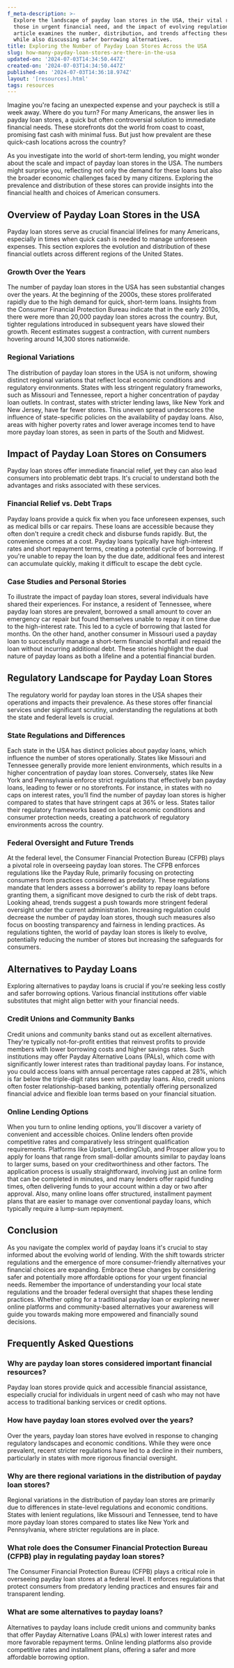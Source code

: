 ```yaml
---
f_meta-description: >-
  Explore the landscape of payday loan stores in the USA, their vital role for
  those in urgent financial need, and the impact of evolving regulations. This
  article examines the number, distribution, and trends affecting these stores,
  while also discussing safer borrowing alternatives.
title: Exploring the Number of Payday Loan Stores Across the USA
slug: how-many-payday-loan-stores-are-there-in-the-usa
updated-on: '2024-07-03T14:34:50.447Z'
created-on: '2024-07-03T14:34:50.447Z'
published-on: '2024-07-03T14:36:18.974Z'
layout: '[resources].html'
tags: resources
---
```


Imagine you're facing an unexpected expense and your paycheck is still a week away. Where do you turn? For many Americans, the answer lies in payday loan stores, a quick but often controversial solution to immediate financial needs. These storefronts dot the world from coast to coast, promising fast cash with minimal fuss. But just how prevalent are these quick-cash locations across the country?

As you investigate into the world of short-term lending, you might wonder about the scale and impact of payday loan stores in the USA. The numbers might surprise you, reflecting not only the demand for these loans but also the broader economic challenges faced by many citizens. Exploring the prevalence and distribution of these stores can provide insights into the financial health and choices of American consumers.

Overview of Payday Loan Stores in the USA
-----------------------------------------

Payday loan stores serve as crucial financial lifelines for many Americans, especially in times when quick cash is needed to manage unforeseen expenses. This section explores the evolution and distribution of these financial outlets across different regions of the United States.

### Growth Over the Years

The number of payday loan stores in the USA has seen substantial changes over the years. At the beginning of the 2000s, these stores proliferated rapidly due to the high demand for quick, short-term loans. Insights from the Consumer Financial Protection Bureau indicate that in the early 2010s, there were more than 20,000 payday loan stores across the country. But, tighter regulations introduced in subsequent years have slowed their growth. Recent estimates suggest a contraction, with current numbers hovering around 14,300 stores nationwide.

### Regional Variations

The distribution of payday loan stores in the USA is not uniform, showing distinct regional variations that reflect local economic conditions and regulatory environments. States with less stringent regulatory frameworks, such as Missouri and Tennessee, report a higher concentration of payday loan outlets. In contrast, states with stricter lending laws, like New York and New Jersey, have far fewer stores. This uneven spread underscores the influence of state-specific policies on the availability of payday loans. Also, areas with higher poverty rates and lower average incomes tend to have more payday loan stores, as seen in parts of the South and Midwest.

Impact of Payday Loan Stores on Consumers
-----------------------------------------

Payday loan stores offer immediate financial relief, yet they can also lead consumers into problematic debt traps. It's crucial to understand both the advantages and risks associated with these services.

### Financial Relief vs. Debt Traps

Payday loans provide a quick fix when you face unforeseen expenses, such as medical bills or car repairs. These loans are accessible because they often don't require a credit check and disburse funds rapidly. But, the convenience comes at a cost. Payday loans typically have high-interest rates and short repayment terms, creating a potential cycle of borrowing. If you're unable to repay the loan by the due date, additional fees and interest can accumulate quickly, making it difficult to escape the debt cycle.

### Case Studies and Personal Stories

To illustrate the impact of payday loan stores, several individuals have shared their experiences. For instance, a resident of Tennessee, where payday loan stores are prevalent, borrowed a small amount to cover an emergency car repair but found themselves unable to repay it on time due to the high-interest rate. This led to a cycle of borrowing that lasted for months. On the other hand, another consumer in Missouri used a payday loan to successfully manage a short-term financial shortfall and repaid the loan without incurring additional debt. These stories highlight the dual nature of payday loans as both a lifeline and a potential financial burden.

Regulatory Landscape for Payday Loan Stores
-------------------------------------------

The regulatory world for payday loan stores in the USA shapes their operations and impacts their prevalence. As these stores offer financial services under significant scrutiny, understanding the regulations at both the state and federal levels is crucial.

### State Regulations and Differences

Each state in the USA has distinct policies about payday loans, which influence the number of stores operationally. States like Missouri and Tennessee generally provide more lenient environments, which results in a higher concentration of payday loan stores. Conversely, states like New York and Pennsylvania enforce strict regulations that effectively ban payday loans, leading to fewer or no storefronts. For instance, in states with no caps on interest rates, you’ll find the number of payday loan stores is higher compared to states that have stringent caps at 36% or less. States tailor their regulatory frameworks based on local economic conditions and consumer protection needs, creating a patchwork of regulatory environments across the country.

### Federal Oversight and Future Trends

At the federal level, the Consumer Financial Protection Bureau (CFPB) plays a pivotal role in overseeing payday loan stores. The CFPB enforces regulations like the Payday Rule, primarily focusing on protecting consumers from practices considered as predatory. These regulations mandate that lenders assess a borrower's ability to repay loans before granting them, a significant move designed to curb the risk of debt traps. Looking ahead, trends suggest a push towards more stringent federal oversight under the current administration. Increasing regulation could decrease the number of payday loan stores, though such measures also focus on boosting transparency and fairness in lending practices. As regulations tighten, the world of payday loan stores is likely to evolve, potentially reducing the number of stores but increasing the safeguards for consumers.

Alternatives to Payday Loans
----------------------------

Exploring alternatives to payday loans is crucial if you're seeking less costly and safer borrowing options. Various financial institutions offer viable substitutes that might align better with your financial needs.

### Credit Unions and Community Banks

Credit unions and community banks stand out as excellent alternatives. They're typically not-for-profit entities that reinvest profits to provide members with lower borrowing costs and higher savings rates. Such institutions may offer Payday Alternative Loans (PALs), which come with significantly lower interest rates than traditional payday loans. For instance, you could access loans with annual percentage rates capped at 28%, which is far below the triple-digit rates seen with payday loans. Also, credit unions often foster relationship-based banking, potentially offering personalized financial advice and flexible loan terms based on your financial situation.

### Online Lending Options

When you turn to online lending options, you'll discover a variety of convenient and accessible choices. Online lenders often provide competitive rates and comparatively less stringent qualification requirements. Platforms like Upstart, LendingClub, and Prosper allow you to apply for loans that range from small-dollar amounts similar to payday loans to larger sums, based on your creditworthiness and other factors. The application process is usually straightforward, involving just an online form that can be completed in minutes, and many lenders offer rapid funding times, often delivering funds to your account within a day or two after approval. Also, many online loans offer structured, installment payment plans that are easier to manage over conventional payday loans, which typically require a lump-sum repayment.

Conclusion
----------

As you navigate the complex world of payday loans it's crucial to stay informed about the evolving world of lending. With the shift towards stricter regulations and the emergence of more consumer-friendly alternatives your financial choices are expanding. Embrace these changes by considering safer and potentially more affordable options for your urgent financial needs. Remember the importance of understanding your local state regulations and the broader federal oversight that shapes these lending practices. Whether opting for a traditional payday loan or exploring newer online platforms and community-based alternatives your awareness will guide you towards making more empowered and financially sound decisions.

Frequently Asked Questions
--------------------------

### Why are payday loan stores considered important financial resources?

Payday loan stores provide quick and accessible financial assistance, especially crucial for individuals in urgent need of cash who may not have access to traditional banking services or credit options.

### How have payday loan stores evolved over the years?

Over the years, payday loan stores have evolved in response to changing regulatory landscapes and economic conditions. While they were once prevalent, recent stricter regulations have led to a decline in their numbers, particularly in states with more rigorous financial oversight.

### Why are there regional variations in the distribution of payday loan stores?

Regional variations in the distribution of payday loan stores are primarily due to differences in state-level regulations and economic conditions. States with lenient regulations, like Missouri and Tennessee, tend to have more payday loan stores compared to states like New York and Pennsylvania, where stricter regulations are in place.

### What role does the Consumer Financial Protection Bureau (CFPB) play in regulating payday loan stores?

The Consumer Financial Protection Bureau (CFPB) plays a critical role in overseeing payday loan stores at a federal level. It enforces regulations that protect consumers from predatory lending practices and ensures fair and transparent lending.

### What are some alternatives to payday loans?

Alternatives to payday loans include credit unions and community banks that offer Payday Alternative Loans (PALs) with lower interest rates and more favorable repayment terms. Online lending platforms also provide competitive rates and installment plans, offering a safer and more affordable borrowing option.
